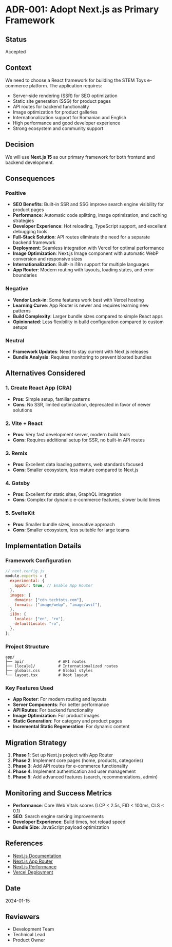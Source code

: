 # ADR-001: Adopt Next.js as Primary Framework

## Status

Accepted

## Context

We need to choose a React framework for building the STEM Toys e-commerce
platform. The application requires:

- Server-side rendering (SSR) for SEO optimization
- Static site generation (SSG) for product pages
- API routes for backend functionality
- Image optimization for product galleries
- Internationalization support for Romanian and English
- High performance and good developer experience
- Strong ecosystem and community support

## Decision

We will use **Next.js 15** as our primary framework for both frontend and
backend development.

## Consequences

### Positive

- **SEO Benefits**: Built-in SSR and SSG improve search engine visibility for
  product pages
- **Performance**: Automatic code splitting, image optimization, and caching
  strategies
- **Developer Experience**: Hot reloading, TypeScript support, and excellent
  debugging tools
- **Full-Stack Solution**: API routes eliminate the need for a separate backend
  framework
- **Deployment**: Seamless integration with Vercel for optimal performance
- **Image Optimization**: Next.js Image component with automatic WebP conversion
  and responsive sizes
- **Internationalization**: Built-in i18n support for multiple languages
- **App Router**: Modern routing with layouts, loading states, and error
  boundaries

### Negative

- **Vendor Lock-in**: Some features work best with Vercel hosting
- **Learning Curve**: App Router is newer and requires learning new patterns
- **Build Complexity**: Larger bundle sizes compared to simple React apps
- **Opinionated**: Less flexibility in build configuration compared to custom
  setups

### Neutral

- **Framework Updates**: Need to stay current with Next.js releases
- **Bundle Analysis**: Requires monitoring to prevent bloated bundles

## Alternatives Considered

### 1. Create React App (CRA)

- **Pros**: Simple setup, familiar patterns
- **Cons**: No SSR, limited optimization, deprecated in favor of newer solutions

### 2. Vite + React

- **Pros**: Very fast development server, modern build tools
- **Cons**: Requires additional setup for SSR, no built-in API routes

### 3. Remix

- **Pros**: Excellent data loading patterns, web standards focused
- **Cons**: Smaller ecosystem, less mature compared to Next.js

### 4. Gatsby

- **Pros**: Excellent for static sites, GraphQL integration
- **Cons**: Complex for dynamic e-commerce features, slower build times

### 5. SvelteKit

- **Pros**: Smaller bundle sizes, innovative approach
- **Cons**: Smaller ecosystem, less suitable for large teams

## Implementation Details

### Framework Configuration

```javascript
// next.config.js
module.exports = {
  experimental: {
    appDir: true, // Enable App Router
  },
  images: {
    domains: ["cdn.techtots.com"],
    formats: ["image/webp", "image/avif"],
  },
  i18n: {
    locales: ["en", "ro"],
    defaultLocale: "ro",
  },
};
```

### Project Structure

```
app/
├── api/               # API routes
├── [locale]/          # Internationalized routes
├── globals.css        # Global styles
└── layout.tsx         # Root layout
```

### Key Features Used

- **App Router**: For modern routing and layouts
- **Server Components**: For better performance
- **API Routes**: For backend functionality
- **Image Optimization**: For product images
- **Static Generation**: For category and product pages
- **Incremental Static Regeneration**: For dynamic content

## Migration Strategy

1. **Phase 1**: Set up Next.js project with App Router
2. **Phase 2**: Implement core pages (home, products, categories)
3. **Phase 3**: Add API routes for e-commerce functionality
4. **Phase 4**: Implement authentication and user management
5. **Phase 5**: Add advanced features (search, recommendations, admin)

## Monitoring and Success Metrics

- **Performance**: Core Web Vitals scores (LCP < 2.5s, FID < 100ms, CLS < 0.1)
- **SEO**: Search engine ranking improvements
- **Developer Experience**: Build times, hot reload speed
- **Bundle Size**: JavaScript payload optimization

## References

- [Next.js Documentation](https://nextjs.org/docs)
- [Next.js App Router](https://nextjs.org/docs/app)
- [Next.js Performance](https://nextjs.org/docs/advanced-features/measuring-performance)
- [Vercel Deployment](https://vercel.com/docs/concepts/next.js/overview)

## Date

2024-01-15

## Reviewers

- Development Team
- Technical Lead
- Product Owner
